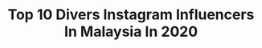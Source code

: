 ---
title: Top 10 Divers Instagram Influencers In Malaysia In 2020
description: >-
  Find top divers Instagram influencers in Malaysia in 2020. Most popular hashtags: #stayhome #kitajagakita #smile #travel.
platform: Instagram
profiles:
  - username: "ohmykaylagirl_k"
    fullname: >-
      K A Y L A💋
    location: "Malaysia"
    followers: 36235
    engagement: 398
    commentsToLikes: 0.033379
    id: ck9ha754wbfqe0j781ij27o2e
    verified: false
    hashtags: "#inthistogether, #airbus, #stillfly, #style"
  - username: "pixiegoh"
    fullname: >-
      PixXie Goh 🧚🏽‍♀️
    location: "Malaysia"
    followers: 27793
    engagement: 294
    commentsToLikes: 0.055144
    id: ck0vzrrafale30i19hgb2gxk2
    verified: false
    hashtags: "#imafan, #latesleepers, #loklok, #ilove1111lazada"
  - username: "khalishan.alias"
    fullname: >-
      T A R Z A N
    location: "Malaysia"
    followers: 25673
    engagement: 548
    commentsToLikes: 0.034417
    id: ck8t8fdtok96j0j78skxz4v9y
    verified: false
    hashtags: "#stayhealthy, #alone, #anakmak, #foodlovers"
  - username: "wayne_wayne23"
    fullname: >-
      Wayne Thong 唐纬颜
    location: "Malaysia"
    followers: 54509
    engagement: 273
    commentsToLikes: 0.018102
    id: ck5chxgd6rmww0i11e4pv3bfz
    verified: false
    hashtags: "#cheongkwanjangmy, #senhengkoc, #love, #sukinyograndlaunch"
  - username: "pandelela"
    fullname: >-
      𝕻𝖆𝖓𝖉𝖊𝖑𝖊𝖑𝖆 𝕽𝖎𝖓𝖔𝖓𝖌
    location: "Malaysia"
    followers: 228564
    engagement: 133
    commentsToLikes: 0.009147
    id: ck6uebg1hpxur0j71v3d0gv0h
    verified: true
    hashtags: "#bedisciplined, #justdoit, #stjohnambulance, #laborday"
  - username: "jiwakacau.my"
    fullname: >-
      OfficialPage JIWA KACAU . MY™
    location: "Malaysia"
    followers: 142423
    engagement: 151
    commentsToLikes: 0.018662
    id: ck8t161kfujht0j780qff2wki
    verified: false
    hashtags: "#getthesamehit, #covid19, #lawakhangit, #stixathome"
  - username: "alenamurang"
    fullname: >-
      Alena Murang
    location: "Malaysia"
    followers: 28884
    engagement: 215
    commentsToLikes: 0.029792
    id: ck15utvz2oien0i19wce36zcu
    verified: false
    hashtags: "#vegetarian, #foodpics, #dayakworld, #raya"
  - username: "kualalumpurcity"
    fullname: >-
      @KualaLumpurCity
    location: "Malaysia"
    followers: 11592
    engagement: 486
    commentsToLikes: 0.011341
    id: ck5zl1eo8kjy30i14e9mzn85u
    verified: false
    hashtags: "#aseantrip, #mosquephotography, #asian, #discoverkualalumpur"
  - username: "prog_loop"
    fullname: >-
      Prog Loop | Progressive Rock
    location: "Malaysia"
    followers: 5076
    engagement: 860
    commentsToLikes: 0.014879
    id: ck9wdyxa7hwco0j78g3da02rz
    verified: false
    hashtags: "#musicians, #lazuli, #claudeleonetti, #oddinstruments"
  - username: "talksole"
    fullname: >-
      TalkSole
    location: "Malaysia"
    followers: 34129
    engagement: 88
    commentsToLikes: 0.004966
    id: ck1348zyqvb1m0i1945ylr1dz
    verified: false
    hashtags: "#utahjazz, #airjordaniii, #kobeiv, #nikeskateboarding"
---